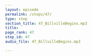 ```yaml
---
layout: episode
permalink: /stops/47/
type: stop
section_title: 47_BillvilleBegins.mp3
title: 
page_rank: 47
stop_id: 47
audio_file: 47_BillvilleBegins.mp3

---
```

